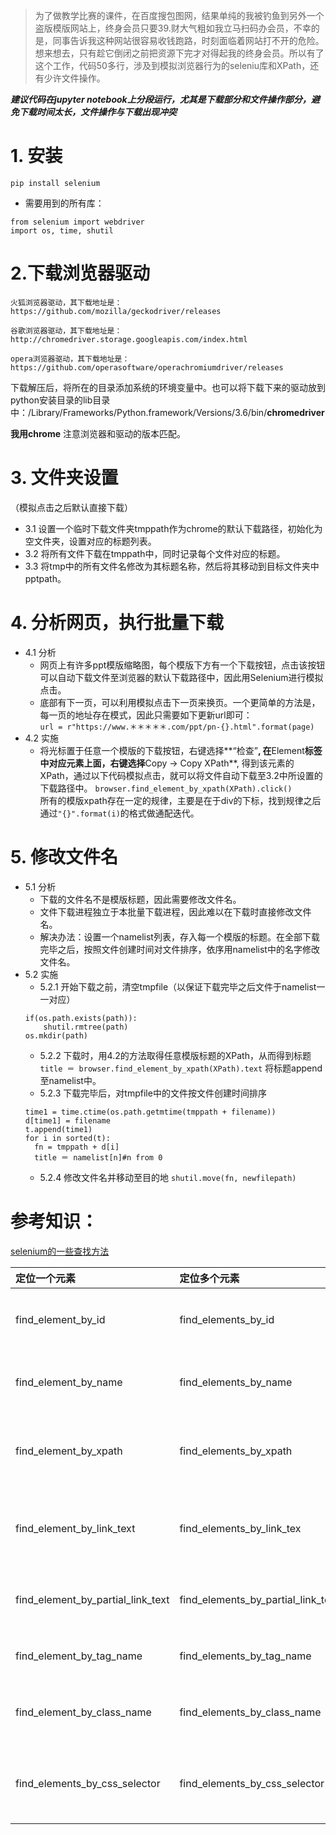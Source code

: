 >为了做教学比赛的课件，在百度搜包图网，结果单纯的我被钓鱼到另外一个盗版模版网站上，终身会员只要39.财大气粗如我立马扫码办会员，不幸的是，同事告诉我这种网站很容易收钱跑路，时刻面临着网站打不开的危险。   
>想来想去，只有趁它倒闭之前把资源下完才对得起我的终身会员。所以有了这个工作，代码50多行，涉及到模拟浏览器行为的seleniu库和XPath，还有少许文件操作。

***建议代码在jupyter notebook上分段运行，尤其是下载部分和文件操作部分，避免下载时间太长，文件操作与下载出现冲突***

# 1. 安装
```
pip install selenium
```
- 需要用到的所有库：  
```
from selenium import webdriver   
import os, time, shutil
```   

# 2.下载浏览器驱动   

    火狐浏览器驱动，其下载地址是：https://github.com/mozilla/geckodriver/releases

    谷歌浏览器驱动，其下载地址是：
    http://chromedriver.storage.googleapis.com/index.html

    opera浏览器驱动，其下载地址是：https://github.com/operasoftware/operachromiumdriver/releases   

下载解压后，将所在的目录添加系统的环境变量中。也可以将下载下来的驱动放到python安装目录的lib目录中：/Library/Frameworks/Python.framework/Versions/3.6/bin/**chromedriver**

**我用chrome** 注意浏览器和驱动的版本匹配。

# 3. 文件夹设置
（模拟点击之后默认直接下载）
- 3.1 设置一个临时下载文件夹tmppath作为chrome的默认下载路径，初始化为空文件夹，设置对应的标题列表。
- 3.2 将所有文件下载在tmppath中，同时记录每个文件对应的标题。
- 3.3 将tmp中的所有文件名修改为其标题名称，然后将其移动到目标文件夹中pptpath。

# 4. 分析网页，执行批量下载
- 4.1 分析
  - 网页上有许多ppt模版缩略图，每个模版下方有一个下载按钮，点击该按钮可以自动下载文件至浏览器的默认下载路径中，因此用Selenium进行模拟点击。
  - 底部有下一页，可以利用模拟点击下一页来换页。一个更简单的方法是，每一页的地址存在模式，因此只需要如下更新url即可：   
  ```url = r"https://www.＊＊＊＊＊.com/ppt/pn-{}.html".format(page)```
- 4.2 实施
  - 将光标置于任意一个模版的下载按钮，右键选择**“检查”**, 在**Element**标签中对应元素上面，右键选择**Copy -> Copy XPath**, 得到该元素的XPath，通过以下代码模拟点击，就可以将文件自动下载至3.2中所设置的下载路径中。
```browser.find_element_by_xpath(XPath).click() ```   
所有的模版xpath存在一定的规律，主要是在于div的下标，找到规律之后通过```"{}".format(i)```的格式做通配迭代。

# 5. 修改文件名
- 5.1 分析
  - 下载的文件名不是模版标题，因此需要修改文件名。
  - 文件下载进程独立于本批量下载进程，因此难以在下载时直接修改文件名。
  - 解决办法：设置一个namelist列表，存入每一个模版的标题。在全部下载完毕之后，按照文件创建时间对文件排序，依序用namelist中的名字修改文件名。
- 5.2 实施
  - 5.2.1 开始下载之前，清空tmpfile（以保证下载完毕之后文件于namelist一一对应）   
  ```
  if(os.path.exists(path)):
      shutil.rmtree(path)
  os.mkdir(path)  
  ```
  - 5.2.2 下载时，用4.2的方法取得任意模版标题的XPath，从而得到标题  
  ```title ＝ browser.find_element_by_xpath(XPath).text```
  将标题append至namelist中。
  - 5.2.3 下载完毕后，对tmpfile中的文件按文件创建时间排序
  ```
  time1 = time.ctime(os.path.getmtime(tmppath + filename))
  d[time1] = filename
  t.append(time1)
  for i in sorted(t):
    fn = tmppath + d[i]  
    title ＝ namelist[n]#n from 0   
  ```
  - 5.2.4 修改文件名并移动至目的地
  ```shutil.move(fn, newfilepath)```



# 参考知识：
[selenium的一些查找方法](http://www.testclass.net/selenium_python/find-element/ )

定位一个元素 | 定位多个元素 |  含义  
:-|:-|:-
find_element_by_id | find_elements_by_id | 通过元素id定位 |
find_element_by_name |	find_elements_by_name	| 通过元素name定位 |
find_element_by_xpath|	find_elements_by_xpath	| 通过xpath表达式定位 |
find_element_by_link_text|	find_elements_by_link_tex	|通过完整超链接定位 |
find_element_by_partial_link_text|	find_elements_by_partial_link_text	|通过部分链接定位 |
find_element_by_tag_name|	find_elements_by_tag_name	|通过标签定位 |
find_element_by_class_name|	find_elements_by_class_name	|通过类名进行定位 |
find_elements_by_css_selector|	find_elements_by_css_selector	|通过css选择器进行定位 |
